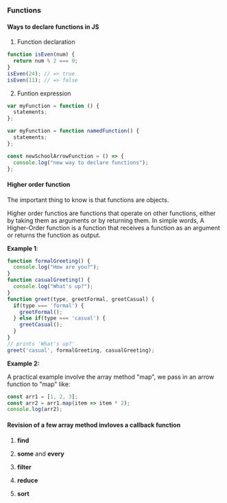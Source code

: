 ### Functions

#### Ways to declare functions in JS

1. Function declaration

```javascript
function isEven(num) {
  return num % 2 === 0;
}
isEven(24); // => true
isEven(11); // => false
```

2. Funtion expression

```javascript
var myFunction = function () {
  statements;
};

var myFunction = function namedFunction() {
  statements;
};

const newSchoolArrowFunction = () => {
  console.log("new way to declare functions");
};
```

#### Higher order function 

The important thing to know is that functions are objects.

Higher order functios are functions that operate on other functions, either by taking them as arguments or by returning them. In simple words, A Higher-Order function is a function that receives a function as an argument or returns the function as output.


**Example 1**:

```javascript 
function formalGreeting() {
  console.log("How are you?");
}
function casualGreeting() {
  console.log("What's up?");
}
function greet(type, greetFormal, greetCasual) {
  if(type === 'formal') {
    greetFormal();
  } else if(type === 'casual') {
    greetCasual();
  }
}
// prints 'What's up?'
greet('casual', formalGreeting, casualGreeting);
```

**Example 2:**

A practical example involve the array method "map", we pass in an arrow function to "map" like:

```javascript
const arr1 = [1, 2, 3];
const arr2 = arr1.map(item => item * 2);
console.log(arr2);
```

#### Revision of a few array method invloves a callback function

1. **find**

2. **some** and **every**

3. **filter**

4. **reduce**

5. **sort**
